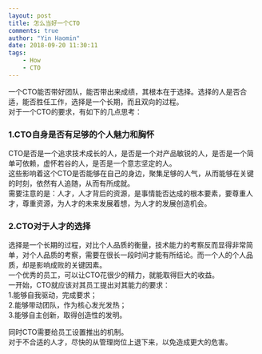 ```yaml
---
layout: post
title: 怎么当好一个CTO
comments: true
author: "Yin Haomin"
date: 2018-09-20 11:30:11
tags:
    - How
    - CTO
---
```


一个CTO能否带好团队，能否带出来成绩，其根本在于选择。选择的人是否合适，能否胜任工作，选择是一个长期，而且双向的过程。<br>
对于一个CTO的要求，有如下的几点思考：
### 1.CTO自身是否有足够的个人魅力和胸怀
CTO是否是一个追求技术成长的人，是否是一个对产品敏锐的人，是否是一个简单可依赖，虚怀若谷的人，是否是一个意志坚定的人。<br>
这些影响着这个CTO是否能够在自己的身边，聚集足够的人气，从而能够在关键的时刻，依然有人追随，从而有所成就。<br>
需要注意的是：人才，人才背后的资源，是事情能否达成的根本要素，要尊重人才，尊重资源，为人才的未来发展着想，为人才的发展创造机会。<br>
### 2.CTO对于人才的选择
选择是一个长期的过程，对比个人品质的衡量，技术能力的考察反而显得非常简单，对个人品质的考察，需要在很长一段时间才能有所结论。而一个人的个人品质，却是影响成败的关键因素。<br>
一个优秀的员工，可以让CTO花很少的精力，就能取得巨大的收益。<br>
一开始，CTO就应该对其员工提出对其能力的要求：<br>
1.能够自我驱动，完成要求；<br>
2.能够带动团队，作为核心发光发热；<br>
3.能够自主创新，取得创造性的发明。<br>

同时CTO需要给员工设置推出的机制。<br>
对于不合适的人才，尽快的从管理岗位上退下来，以免造成更大的危害。<br>
